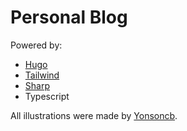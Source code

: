 # Personal Blog

Powered by:

- [Hugo](https://gohugo.io)
- [Tailwind](https://tailwindcss.com)
- [Sharp](https://sharp.pixelplumbing.com)
- Typescript

All illustrations were made by [Yonsoncb](https://www.yonsoncb.com/socials).